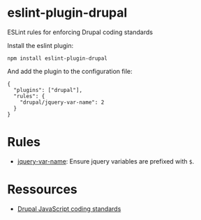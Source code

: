 # eslint-plugin-drupal

ESLint rules for enforcing Drupal coding standards

Install the eslint plugin:

```
npm install eslint-plugin-drupal
```

And add the plugin to the configuration file: 
 
```
{
  "plugins": ["drupal"],
  "rules": {
    "drupal/jquery-var-name": 2
  }
}
```


# Rules

- [jquery-var-name](docs/rules/jquery-var-name.md): Ensure jquery variables are prefixed with `$`.

# Ressources

- [Drupal JavaScript coding standards](https://www.drupal.org/node/172169)
